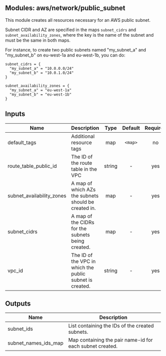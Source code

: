 ## Modules: aws/network/public_subnet

This module creates all resources necessary for an AWS public
subnet.

Subnet CIDR and AZ are specified in the maps `subnet_cidrs` and
`subnet_availability_zones`, where the key is the name of the
subnet and must be the same in both maps.

For instance, to create two public subnets named "my_subnet_a"
and "my_subnet_b" on eu-west-1a and eu-west-1b, you can do:

```
subnet_cidrs = {
  "my_subnet_a" = "10.0.0.0/24"
  "my_subnet_b" = "10.0.1.0/24"
}

subnet_availability_zones = {
  "my_subnet_a" = "eu-west-1a"
  "my_subnet_b" = "eu-west-1b"
}
```


## Inputs

| Name | Description | Type | Default | Required |
|------|-------------|:----:|:-----:|:-----:|
| default_tags | Additional resource tags | map | `<map>` | no |
| route_table_public_id | The ID of the route table in the VPC | string | - | yes |
| subnet_availability_zones | A map of which AZs the subnets should be created in. | map | - | yes |
| subnet_cidrs | A map of the CIDRs for the subnets being created. | map | - | yes |
| vpc_id | The ID of the VPC in which the public subnet is created. | string | - | yes |

## Outputs

| Name | Description |
|------|-------------|
| subnet_ids | List containing the IDs of the created subnets. |
| subnet_names_ids_map | Map containing the pair name-id for each subnet created. |


